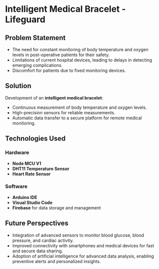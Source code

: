 # Intelligent Medical Bracelet - Lifeguard

## Problem Statement
- The need for constant monitoring of body temperature and oxygen levels in post-operative patients for their safety.
- Limitations of current hospital devices, leading to delays in detecting emerging complications.
- Discomfort for patients due to fixed monitoring devices.

## Solution
Development of an **intelligent medical bracelet**:
- Continuous measurement of body temperature and oxygen levels.
- High-precision sensors for reliable measurements.
- Automatic data transfer to a secure platform for remote medical monitoring.

## Technologies Used
### Hardware
- **Node MCU V1**
- **DHT11 Temperature Sensor**
- **Heart Rate Sensor**

### Software
- **Arduino IDE**
- **Visual Studio Code**
- **Firebase** for data storage and management

## Future Perspectives
- Integration of advanced sensors to monitor blood glucose, blood pressure, and cardiac activity.
- Improved connectivity with smartphones and medical devices for fast and secure data sharing.
- Adoption of artificial intelligence for advanced data analysis, enabling preventive alerts and personalized insights.
